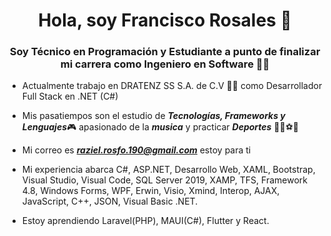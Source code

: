 <h1 align="center">Hola, soy Francisco Rosales 🤜 </h1>
<h3 align="center">Soy Técnico en Programación y Estudiante a punto de finalizar mi carrera como Ingeniero en Software 👨‍🎓</h3>

- Actualmente trabajo en DRATENZ SS S.A. de C.V 🧑‍💻 como Desarrollador Full Stack en .NET (C#)

- Mis pasatiempos son el estudio de ***Tecnologías, Frameworks y Lenguajes***🎮
  apasionado de la ***musica*** y practicar ***Deportes*** 🚴‍♂️⚽🥅

- Mi correo es ***raziel.rosfo.190@gmail.com*** estoy para ti

- Mi experiencia abarca C#, ASP.NET, Desarrollo Web, XAML, Bootstrap, Visual Studio, Visual Code, SQL Server 2019, XAMP, TFS, Framework 4.8, Windows Forms,
  WPF, Erwin, Visio, Xmind, Interop, AJAX, JavaScript, C++, JSON, Visual Basic .NET.

- Estoy aprendiendo Laravel(PHP), MAUI(C#), Flutter y React.
